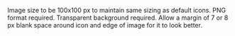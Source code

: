 Image size to be 100x100 px to maintain same sizing as default icons.
PNG format required.
Transparent background required.
Allow a margin of 7 or 8 px blank space around icon and edge of image for it to look better.